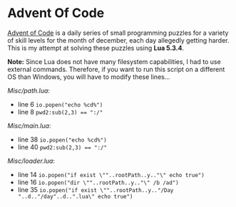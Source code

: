 # Advent Of Code

[Advent of Code](http://adventofcode.com) is a daily series of small programming puzzles for a variety of skill levels for the month of december, each day allegedly getting harder. This is my attempt at solving these puzzles using **Lua 5.3.4**.

**Note:** Since Lua does not have many filesystem capabilities, I had to use external commands. Therefore, if you want to run this script on a different OS than Windows, you will have to modify these lines...

_Misc/path.lua_:
 * line 6 `io.popen("echo %cd%")`
 * line 8 `pwd2:sub(2,3) == ":/"`

_Misc/main.lua_:
 * line 38 `io.popen("echo %cd%")`
 * line 40 `pwd2:sub(2,3) == ":/"`

_Misc/loader.lua_:
 * line 14 `io.popen("if exist \""..rootPath..y.."\" echo true")`
 * line 16 `io.popen("dir \""..rootPath..y.."\" /b /ad")`
 * line 35 `io.popen("if exist \""..rootPath..y.."/Day "..d.."/day"..d..".lua\" echo true")`